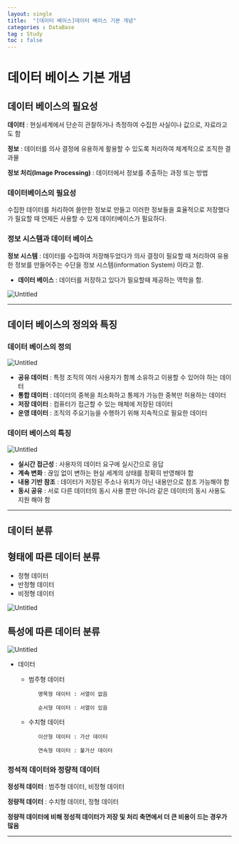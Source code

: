 ```yaml
---
layout: single
title:  "[데이터 베이스]데이터 베이스 기본 개념"
categories : DataBase
tag : Study
toc : false
---
```

# 데이터 베이스 기본 개념

## 데이터 베이스의 필요성

**데이터** : 현실세계에서 단순히 관찰하거나 측정하여 수집한 사실이나 값으로, 자료라고도 함

**정보** : 데이터를 의사 결정에 유용하게 활용할 수 있도록 처리하여 체계적으로 조직한 결과물

**정보 처리(Image Processing)** : 데이터에서 정보를 추출하는 과정 또는 방법

### 데이터베이스의 필요성

수집한 데이터를 처리하여 쓸만한 정보로 만들고 이러한 정보들을 효율적으로 저장했다가 필요할 때 언제든 사용할 수 있게 데이터베이스가 필요하다.

### 정보 시스템과 데이터 베이스

**정보 시스템** : 데이터를 수집하여 저장해두었다가 의사 결정이 필요할 때 처리하여 유용한 정보를 만들어주는 수단을 정보 시스템(information System) 이라고 함.

- **데이터 베이스** : 데이터를 저장하고 있다가 필요할때 제공하는 역학을 함.

![Untitled](../../images/2023-03-17-Database/2023-03-17-1.png)

---

## 데이터 베이스의 정의와 특징

### 데이터 베이스의 정의

![Untitled](../../images/2023-03-17-Database/2023-03-17-2.png)

- **공유 데이터** : 특정 조직의 여러 사용자가 함께 소유하고 이용할 수 있어야 하는 데이터
- **통합 데이터** : 데이터의 중복을 최소화하고 통제가 가능한 중복만 허용하는 데이터
- **저장 데이터** : 컴퓨터가 접근할 수 있는 매체에 저장된 데이터
- **운영 데이터** : 조직의 주요기능을 수행하기 위해 지속적으로 필요한 데이터

### 데이터 베이스의 특징

![Untitled](../../images/2023-03-17-Database/2023-03-17-3.png)

- **실시간 접근성** : 사용자의 데이터 요구에 실시간으로 응답
- **계속 변화** : 끊임 없이 변하는 현실 세계의 상태를 정확히 반영해야 함
- **내용 기반 참조** : 데이터가 저장된 주소나 위치가 아닌 내용만으로 참조 가능해야 함
- **동시 공유** : 서로 다른 데이터의 동시 사용 뿐만 아니라 같은 데이터의 동시 사용도 지원 해야 함

---

## 데이터 분류

## 형태에 따른 데이터 분류

- 정형 데이터
- 반정형 데이터
- 비정형 데이터

![Untitled](../../images/2023-03-17-Database/2023-03-17-4.png)

## 특성에 따른 데이터 분류

![Untitled](../../images/2023-03-17-Database/2023-03-17-5.png)

- 데이터
    - 범주형 데이터
        
             명목형 데이터 : 서열이 없음
        
             순서형 데이터 : 서열이 있음
        
    - 수치형 데이터
        
             이산형 데이터 : 가산 데이터
        
             연속형 데이터 : 불가산 데이터
        
    

### 정석적 데이터와 정량적 데이터

**정성적 데이터** : 범주형 데이터, 비정형 데이터

**정량적 데이터** : 수치형 데이터, 정형 데이터

**정량적 데이터에 비해 정성적 데이터가 저장 및 처리 축면에서 더 큰 비용이 드는 경우가 많음**

---